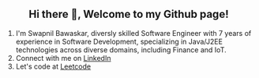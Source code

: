 <h2 align="center">Hi there 👋, Welcome to my Github page!</h2>
<ol>
  <li>I'm Swapnil Bawaskar, diversly skilled Software Engineer with 7 years of experience in Software Development, specializing in Java/J2EE technologies across diverse domains, including Finance and IoT.</li>
  <li>Connect with me on <a href="https://www.linkedin.com/in/swapit/">LinkedIn</a></li>
  <li>Let's code at <a href="https://leetcode.com/u/swapit/">Leetcode</a></li>
</ol>
